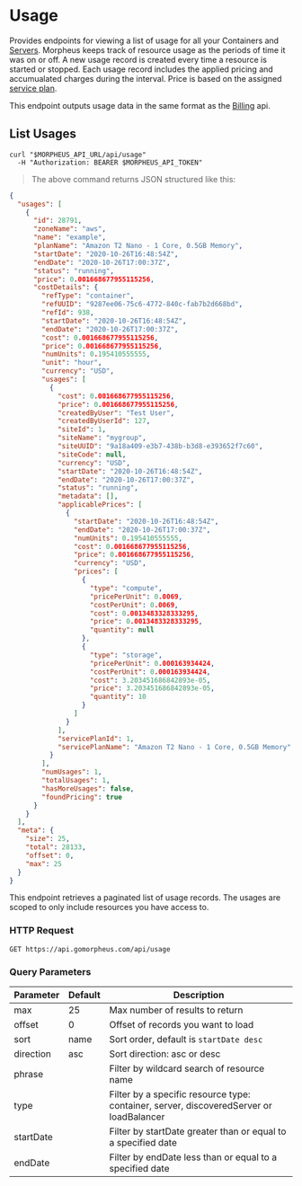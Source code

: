 # Usage

Provides endpoints for viewing a list of usage for all your  Containers and [Servers](#servers). Morpheus keeps track of resource usage as the periods of time it was on or off. A new usage record is created every time a resource is started or stopped. Each usage record includes the applied pricing and accumualated charges during the interval. Price is based on the assigned [service plan](#service-plans).

This endpoint outputs usage data in the same format as the [Billing](#billing) api.

## List Usages

```shell
curl "$MORPHEUS_API_URL/api/usage"
  -H "Authorization: BEARER $MORPHEUS_API_TOKEN"
```

> The above command returns JSON structured like this:

```json
{
  "usages": [
    {
      "id": 28791,
      "zoneName": "aws",
      "name": "example",
      "planName": "Amazon T2 Nano - 1 Core, 0.5GB Memory",
      "startDate": "2020-10-26T16:48:54Z",
      "endDate": "2020-10-26T17:00:37Z",
      "status": "running",
      "price": 0.001668677955115256,
      "costDetails": {
        "refType": "container",
        "refUUID": "9287ee06-75c6-4772-840c-fab7b2d668bd",
        "refId": 938,
        "startDate": "2020-10-26T16:48:54Z",
        "endDate": "2020-10-26T17:00:37Z",
        "cost": 0.001668677955115256,
        "price": 0.001668677955115256,
        "numUnits": 0.195410555555,
        "unit": "hour",
        "currency": "USD",
        "usages": [
          {
            "cost": 0.001668677955115256,
            "price": 0.001668677955115256,
            "createdByUser": "Test User",
            "createdByUserId": 127,
            "siteId": 1,
            "siteName": "mygroup",
            "siteUUID": "9a18a409-e3b7-438b-b3d8-e393652f7c60",
            "siteCode": null,
            "currency": "USD",
            "startDate": "2020-10-26T16:48:54Z",
            "endDate": "2020-10-26T17:00:37Z",
            "status": "running",
            "metadata": [],
            "applicablePrices": [
              {
                "startDate": "2020-10-26T16:48:54Z",
                "endDate": "2020-10-26T17:00:37Z",
                "numUnits": 0.195410555555,
                "cost": 0.001668677955115256,
                "price": 0.001668677955115256,
                "currency": "USD",
                "prices": [
                  {
                    "type": "compute",
                    "pricePerUnit": 0.0069,
                    "costPerUnit": 0.0069,
                    "cost": 0.0013483328333295,
                    "price": 0.0013483328333295,
                    "quantity": null
                  },
                  {
                    "type": "storage",
                    "pricePerUnit": 0.000163934424,
                    "costPerUnit": 0.000163934424,
                    "cost": 3.203451686842893e-05,
                    "price": 3.203451686842893e-05,
                    "quantity": 10
                  }
                ]
              }
            ],
            "servicePlanId": 1,
            "servicePlanName": "Amazon T2 Nano - 1 Core, 0.5GB Memory"
          }
        ],
        "numUsages": 1,
        "totalUsages": 1,
        "hasMoreUsages": false,
        "foundPricing": true
      }
    }
  ],
  "meta": {
    "size": 25,
    "total": 28133,
    "offset": 0,
    "max": 25
  }
}
```

This endpoint retrieves a paginated list of usage records. The usages are scoped to only include resources you have access to.

### HTTP Request

`GET https://api.gomorpheus.com/api/usage`

### Query Parameters

Parameter | Default | Description
--------- | ------- | -----------
max | 25 | Max number of results to return
offset | 0 | Offset of records you want to load
sort | name | Sort order, default is `startDate desc`
direction | asc | Sort direction: asc or desc
phrase |  | Filter by wildcard search of resource name
type |  | Filter by a specific resource type: container, server, discoveredServer or loadBalancer
startDate |  | Filter by startDate greater than or equal to a specified date
endDate |  | Filter by endDate less than or equal to a specified date

